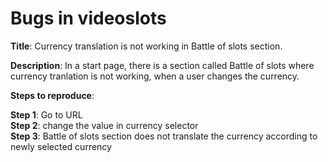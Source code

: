 # Bugs in videoslots

**Title**: Currency translation is not working in Battle of slots section.  

**Description**: In a start page, there is a section called Battle of slots where currency tranlation is not working, when a user changes the currency.  

**Steps to reproduce**:

**Step 1**: Go to URL   
**Step 2**: change the value in currency selector  
**Step 3**: Battle of slots section does not translate the currency according to newly selected currency  
